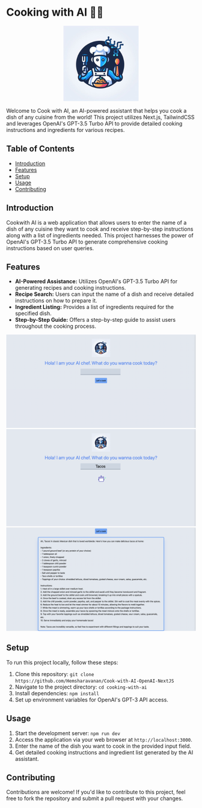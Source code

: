 # Cooking with AI 🍳🤖

<div style="text-align:center">
  <img src="./public/cookwithaiLogo.jpeg" alt="Cooking with AI Logo" width="200" height="200">
</div>

Welcome to Cook with AI, an AI-powered assistant that helps you cook a dish of any cuisine from the world! This project utilizes Next.js, TailwindCSS and leverages OpenAI's GPT-3.5 Turbo API to provide detailed cooking instructions and ingredients for various recipes.

## Table of Contents

- [Introduction](#introduction)
- [Features](#features)
- [Setup](#setup)
- [Usage](#usage)
- [Contributing](#contributing)

## Introduction

Cookwith AI is a web application that allows users to enter the name of a dish of any cuisine they want to cook and receive step-by-step instructions along with a list of ingredients needed. This project harnesses the power of OpenAI's GPT-3.5 Turbo API to generate comprehensive cooking instructions based on user queries.

## Features

- **AI-Powered Assistance:** Utilizes OpenAI's GPT-3.5 Turbo API for generating recipes and cooking instructions.
- **Recipe Search:** Users can input the name of a dish and receive detailed instructions on how to prepare it.
- **Ingredient Listing:** Provides a list of ingredients required for the specified dish.
- **Step-by-Step Guide:** Offers a step-by-step guide to assist users throughout the cooking process.

![Cookwith AI app intital UI](./public/cookwithai-app-screenshot1.png)
![Cookwith AI app fetching UI](./public/cookwithai-app-screenshot2.png)
![Cookwith AI app result UI](./public/cookwithai-app-screenshot3.png)

## Setup

To run this project locally, follow these steps:

1. Clone this repository: `git clone https://github.com/Hemsharavanan/Cook-with-AI-OpenAI-NextJS`
2. Navigate to the project directory: `cd cooking-with-ai`
3. Install dependencies: `npm install`
4. Set up environment variables for OpenAI's GPT-3 API access.

## Usage

1. Start the development server: `npm run dev`
2. Access the application via your web browser at `http://localhost:3000`.
3. Enter the name of the dish you want to cook in the provided input field.
4. Get detailed cooking instructions and ingredient list generated by the AI assistant.

## Contributing

Contributions are welcome! If you'd like to contribute to this project, feel free to fork the repository and submit a pull request with your changes.
